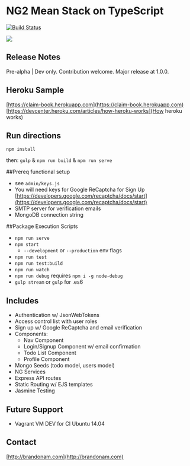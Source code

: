# NG2 Mean Stack on TypeScript

[![Build Status](https://travis-ci.org/bamtron5/mean-ngtwo.svg?branch=master)](https://travis-ci.org/bamtron5/mean-ngtwo)

![](https://media.giphy.com/media/xT9DPQvQ4wuYAbCRtC/giphy.gif "")

## Release Notes
Pre-alpha | Dev only. Contribution welcome.  Major release at 1.0.0.

 ## Heroku Sample
[https://claim-book.herokuapp.com](https://claim-book.herokuapp.com) 
[https://devcenter.heroku.com/articles/how-heroku-works](How heroku works)

## Run directions
`npm install`

then:
`gulp` & `npm run build` & `npm run serve`

##Prereq functional setup
- see `admin/keys.js`
- You will need keys for Google ReCaptcha for Sign Up [https://developers.google.com/recaptcha/docs/start](https://developers.google.com/recaptcha/docs/start)
- SMTP server for verification emails
- MongoDB connection string

##Package Execution Scripts
- `npm run serve`
- `npm start`
	- `--development` or `--production` env flags
- `npm run test`
- `npm run test:build`
- `npm run watch`
- `npm run debug` requires `npm i -g node-debug`
- `gulp stream` or `gulp` for .es6

## Includes	
* Authentication w/ JsonWebTokens
* Access control list with user roles
* Sign up w/ Google ReCaptcha and email verification
* Components:
	- Nav Component
	- Login/Signup Component w/ email confirmation
	- Todo List Component
	- Profile Component 
* Mongo Seeds (todo model, users model)
* NG Services
* Express API routes
* Static Routing w/ EJS templates
* Jasmine Testing

## Future Support
- Vagrant VM DEV for CI Ubuntu 14.04

## Contact 
[http://brandonam.com](http://brandonam.com)